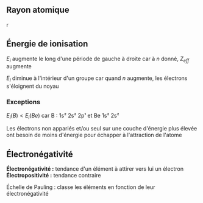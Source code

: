
## Rayon atomique
r
## Énergie de ionisation
$E_{i}$ augmente le long d'une période de gauche à droite car à $n$ donné, $Z_{eff}$ augmente

$E_{i}$ diminue à l'intérieur d'un groupe car quand $n$ augmente, les électrons s'éloignent du noyau

### Exceptions

$E_{i}(B)<E_{i}(Be)$ car B : 1s² 2s² 2p¹ et Be 1s² 2s²

Les électrons non appariés et/ou seul sur une couche d'énergie plus élevée ont besoin de moins d'énergie pour échapper à l'attraction de l'atome

## Électronégativité

**Électronégativité :** tendance d'un élément à attirer vers lui un électron
**Électropositivité :** tendance contraire

Échelle de Pauling : classe les éléments en fonction de leur électronégativité